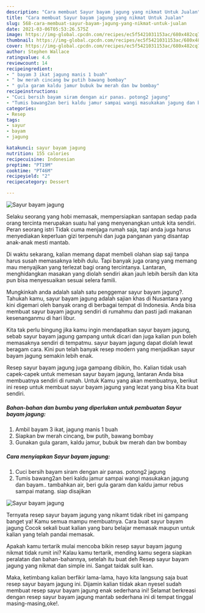 ```yaml
---
description: "Cara membuat Sayur bayam jagung yang nikmat Untuk Jualan"
title: "Cara membuat Sayur bayam jagung yang nikmat Untuk Jualan"
slug: 568-cara-membuat-sayur-bayam-jagung-yang-nikmat-untuk-jualan
date: 2021-03-06T05:53:26.575Z
image: https://img-global.cpcdn.com/recipes/ec5f5421031153ac/680x482cq70/sayur-bayam-jagung-foto-resep-utama.jpg
thumbnail: https://img-global.cpcdn.com/recipes/ec5f5421031153ac/680x482cq70/sayur-bayam-jagung-foto-resep-utama.jpg
cover: https://img-global.cpcdn.com/recipes/ec5f5421031153ac/680x482cq70/sayur-bayam-jagung-foto-resep-utama.jpg
author: Stephen Wallace
ratingvalue: 4.6
reviewcount: 14
recipeingredient:
- " bayam 3 ikat jagung manis 1 buah"
- " bw merah cincang bw putih bawang bombay"
- " gula garam kaldu jamur bubuk bw merah dan bw bombay"
recipeinstructions:
- "Cuci bersih bayam siram dengan air panas. potong2 jagung"
- "Tumis bawang2an beri kaldu jamur sampai wangi masukakan jagung dan bayam.. tambahkan air, beri gula garam dan kaldu jamur rebus sampai matang. siap disajikan"
categories:
- Resep
tags:
- sayur
- bayam
- jagung

katakunci: sayur bayam jagung 
nutrition: 155 calories
recipecuisine: Indonesian
preptime: "PT19M"
cooktime: "PT46M"
recipeyield: "2"
recipecategory: Dessert

---
```



![Sayur bayam jagung](https://img-global.cpcdn.com/recipes/ec5f5421031153ac/680x482cq70/sayur-bayam-jagung-foto-resep-utama.jpg)

Selaku seorang yang hobi memasak, mempersiapkan santapan sedap pada orang tercinta merupakan suatu hal yang menyenangkan untuk kita sendiri. Peran seorang istri Tidak cuma menjaga rumah saja, tapi anda juga harus menyediakan keperluan gizi terpenuhi dan juga panganan yang disantap anak-anak mesti mantab.

Di waktu  sekarang, kalian memang dapat membeli olahan siap saji tanpa harus susah memasaknya lebih dulu. Tapi banyak juga orang yang memang mau menyajikan yang terlezat bagi orang tercintanya. Lantaran, menghidangkan masakan yang diolah sendiri akan jauh lebih bersih dan kita pun bisa menyesuaikan sesuai selera famili. 



Mungkinkah anda adalah salah satu penggemar sayur bayam jagung?. Tahukah kamu, sayur bayam jagung adalah sajian khas di Nusantara yang kini digemari oleh banyak orang di berbagai tempat di Indonesia. Anda bisa membuat sayur bayam jagung sendiri di rumahmu dan pasti jadi makanan kesenanganmu di hari libur.

Kita tak perlu bingung jika kamu ingin mendapatkan sayur bayam jagung, sebab sayur bayam jagung gampang untuk dicari dan juga kalian pun boleh memasaknya sendiri di tempatmu. sayur bayam jagung dapat diolah lewat beragam cara. Kini pun telah banyak resep modern yang menjadikan sayur bayam jagung semakin lebih enak.

Resep sayur bayam jagung juga gampang dibikin, lho. Kalian tidak usah capek-capek untuk memesan sayur bayam jagung, lantaran Anda bisa membuatnya sendiri di rumah. Untuk Kamu yang akan membuatnya, berikut ini resep untuk membuat sayur bayam jagung yang lezat yang bisa Kita buat sendiri.

<!--inarticleads1-->

##### Bahan-bahan dan bumbu yang diperlukan untuk pembuatan Sayur bayam jagung:

1. Ambil  bayam 3 ikat, jagung manis 1 buah
1. Siapkan  bw merah cincang, bw putih, bawang bombay
1. Gunakan  gula garam, kaldu jamur, bubuk bw merah dan bw bombay




<!--inarticleads2-->

##### Cara menyiapkan Sayur bayam jagung:

1. Cuci bersih bayam siram dengan air panas. potong2 jagung
1. Tumis bawang2an beri kaldu jamur sampai wangi masukakan jagung dan bayam.. tambahkan air, beri gula garam dan kaldu jamur rebus sampai matang. siap disajikan
<img src="https://img-global.cpcdn.com/steps/38b35ff35f0fcf4b/160x128cq70/sayur-bayam-jagung-langkah-memasak-2-foto.jpg" alt="Sayur bayam jagung">



Ternyata resep sayur bayam jagung yang nikamt tidak ribet ini gampang banget ya! Kamu semua mampu membuatnya. Cara buat sayur bayam jagung Cocok sekali buat kalian yang baru belajar memasak maupun untuk kalian yang telah pandai memasak.

Apakah kamu tertarik mulai mencoba bikin resep sayur bayam jagung nikmat tidak rumit ini? Kalau kamu tertarik, mending kamu segera siapkan peralatan dan bahan-bahannya, setelah itu buat deh Resep sayur bayam jagung yang nikmat dan simple ini. Sangat taidak sulit kan. 

Maka, ketimbang kalian berfikir lama-lama, hayo kita langsung saja buat resep sayur bayam jagung ini. Dijamin kalian tiidak akan nyesel sudah membuat resep sayur bayam jagung enak sederhana ini! Selamat berkreasi dengan resep sayur bayam jagung mantab sederhana ini di tempat tinggal masing-masing,oke!.

